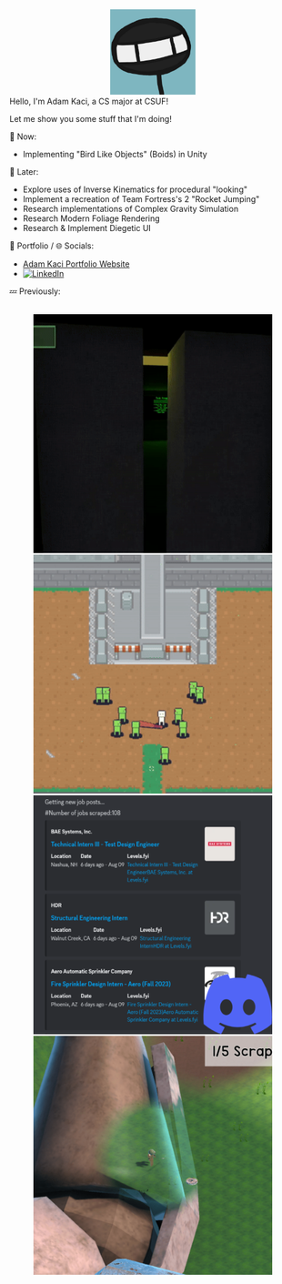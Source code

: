 <div align="center">
<img src="Images/Stickguy.png" width="150">
</div>
Hello, I'm Adam Kaci, a CS major at CSUF!

Let me show you some stuff that I'm doing!

:speech_balloon: Now:
- Implementing "Bird Like Objects" (Boids) in Unity

:thought_balloon: Later:
- Explore uses of Inverse Kinematics for procedural "looking"
- Implement a recreation of Team Fortress's 2 "Rocket Jumping"
- Research implementations of Complex Gravity Simulation
- Research Modern Foliage Rendering
- Research & Implement Diegetic UI

📝 Portfolio / 🌐 Socials:
- <a href = "https://adamkaciportfolio.myportfolio.com/work"> Adam Kaci Portfolio Website</a> </br>
- [![LinkedIn](https://img.shields.io/badge/-LinkedIn-0077B5?style=flat&logo=linkedin&logoColor=white)](https://www.linkedin.com/in/adam-kaci-70694a24b/) </br>

:zzz: Previously:

</br>

<div align="center">
  <a href="https://stickguy101.itch.io/disquietude"><img src="Images/Disquietude.gif" width="420"></a>
  <a href="https://github.com/Adam101k/2-The-Vault"><img src="Images/ToTheVault.gif" width="420"></a> </br>
  <a href="https://github.com/Adam101k/Internship-Discord-Bot"><img src="Images/DiscordBot.png" width="420"></a>
  <a href="https://github.com/Adam101k/Unity-Shipment"><img src="Images/Shipment.png" width="420"></a></br>
</br>
</div>
